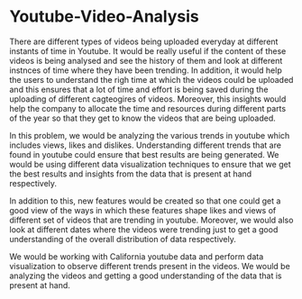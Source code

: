 # Youtube-Video-Analysis

There are different types of videos being uploaded everyday at different instants of time in Youtube. It would be really useful if the content of these videos is being analysed and see the history of them and look at different instnces of time where they have been trending. In addition, it would help the users to understand the righ time at which the videos could be uploaded and this ensures that a lot of time and effort is being saved during the uploading of different cagteogires of videos. Moreover, this insights would help the company to allocate the time and resources during different parts of the year so that they get to know the videos that are being uploaded. 

In this problem, we would be analyzing the various trends in youtube which includes views, likes and dislikes. Understanding different trends that are found in youtube could ensure that best results are being generated. 
We would be using different data visualization techniques to ensure that we get the best results and insights from the data that is present at hand respectively.

In addition to this, new features would be created so that one could get a good view of the ways in which these features shape likes and views of different set of videos that are trending in youtube. Moreover, we would also look at different dates where the videos were trending just to get a good understanding of the overall distribution of data respectively. 

We would be working with California youtube data and perform data visualization to observe different trends present in the videos. We would be analyzing the videos and getting a good understanding of the data that is present at hand. 
